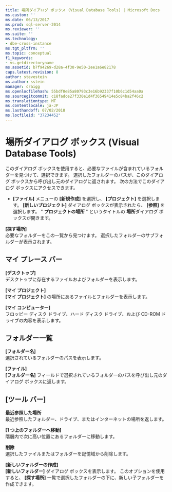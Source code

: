 ```yaml
---
title: 場所ダイアログ ボックス (Visual Database Tools) | Microsoft Docs
ms.custom: ''
ms.date: 06/13/2017
ms.prod: sql-server-2014
ms.reviewer: ''
ms.suite: ''
ms.technology:
- dbe-cross-instance
ms.tgt_pltfrm: ''
ms.topic: conceptual
f1_keywords:
- vs.getdirectoryname
ms.assetid: b7f94269-d28a-4f30-9e50-2ee1a6e82178
caps.latest.revision: 8
author: stevestein
ms.author: sstein
manager: craigg
ms.openlocfilehash: 55bdf0e85a80793c3e16b92337f10b6c1d54aa0a
ms.sourcegitcommit: c18fadce27f330e1d4f36549414e5c84ba2f46c2
ms.translationtype: MT
ms.contentlocale: ja-JP
ms.lasthandoff: 07/02/2018
ms.locfileid: "37234452"
---
```

# <a name="location-dialog-box-visual-database-tools"></a>場所ダイアログ ボックス (Visual Database Tools)
  このダイアログ ボックスを使用すると、必要なファイルが含まれているフォルダーを見つけて、選択できます。 選択したフォルダーのパスが、このダイアログ ボックスから呼び出し元のダイアログに返されます。 次の方法でこのダイアログ ボックスにアクセスできます。  
  
-   **[ファイル]** メニューの **[新規作成]** を選択し、 **[プロジェクト]** を選択します。 **[新しいプロジェクト]** ダイアログ ボックスが表示されたら、 **[参照]** を選択します。 " **プロジェクトの場所** " というタイトルの **場所**ダイアログ ボックスが開きます。  
  
 **[探す場所]**  
 必要なフォルダーをこの一覧から見つけます。 選択したフォルダーのサブフォルダーが表示されます。  
  
## <a name="my-places-bar"></a>マイ プレース バー  
 **[デスクトップ]**  
 デスクトップに存在するファイルおよびフォルダーを表示します。  
  
 **[マイ プロジェクト]**  
 **[マイ プロジェクト]** の場所にあるファイルとフォルダーを表示します。  
  
 **[マイ コンピューター]**  
 フロッピー ディスク ドライブ、ハード ディスク ドライブ、および CD-ROM ドライブの内容を表示します。  
  
## <a name="folder-list"></a>フォルダー一覧  
 **[フォルダー名]**  
 選択されているフォルダーのパスを表示します。  
  
 **[ファイル]**  
 **[フォルダー名]** フィールドで選択されているフォルダーのパスを呼び出し元のダイアログ ボックスに返します。  
  
## <a name="toolbar"></a>[ツール バー]  
 **最近参照した場所**  
 最近参照したフォルダー、ドライブ、またはインターネットの場所を返します。  
  
 **[1 つ上のフォルダーへ移動]**  
 階層内で次に高い位置にあるフォルダーに移動します。  
  
 **削除**  
 選択したファイルまたはフォルダーを記憶域から削除します。  
  
 **[新しいフォルダーの作成]**  
 **[新しいフォルダー]** ダイアログ ボックスを表示します。 このオプションを使用すると、 **[探す場所]** 一覧で選択したフォルダーの下に、新しい子フォルダーを作成できます。  
  
  
